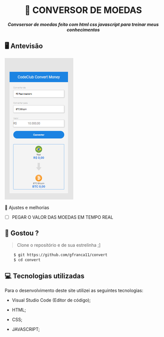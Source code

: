 <h1 align="center">
     📰
CONVERSOR DE MOEDAS

</h1>

<h5 align="center">
  Convsersor de moedas feito com html css javascript para treinar meus conhecimentos
  
## 🖥 Antevisão 
<img  src="https://github.com/gfranca11/convert/blob/main/33.PNG">
 
 📌 Ajustes e melhorias
 
 - [ ] PEGAR O VALOR DAS MOEDAS EM TEMPO REAL
 

 
 
 ## 🧐 Gostou ?
 
 > Clone o repositório e de sua estrelinha ;]
   
        $ git https://github.com/gfranca11/convert
        $ cd convert
        
 
 
## 💻 Tecnologias utilizadas

Para o desenvolvimento deste site utilizei as seguintes tecnologias:

 * Visual Studio Code (Editor de código);

* HTML;

* CSS;
* JAVASCRIPT;

